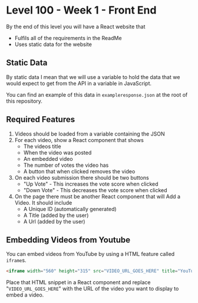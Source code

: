 # Level 100 - Week 1 - Front End

By the end of this level you will have a React website that

- Fulfils all of the requirements in the ReadMe
- Uses static data for the website

## Static Data

By static data I mean that we will use a variable to hold the data that we would expect to get from the API in a variable in JavaScript.

You can find an example of this data in `exampleresponse.json` at the root of this repository.

## Required Features

1. Videos should be loaded from a variable containing the JSON
2. For each video, show a React component that shows
   - The videos title
   - When the video was posted
   - An embedded video
   - The number of votes the video has
   - A button that when clicked removes the video
3. On each video submission there should be two buttons
   - "Up Vote" - This increases the vote score when clicked
   - "Down Vote" - This decreases the vote score when clicked
4. On the page there must be another React component that will Add a Video. It should include
   - A Unique ID (automatically generated)
   - A Title (added by the user)
   - A Url (added by the user)

## Embedding Videos from Youtube

You can embed videos from YouTube by using a HTML feature called `iframe`s.

```HTML
<iframe width="560" height="315" src="VIDEO_URL_GOES_HERE" title="YouTube video player" frameborder="0" allow="accelerometer; autoplay; clipboard-write; encrypted-media; gyroscope; picture-in-picture" allowfullscreen></iframe>
```

Place that HTML snippet in a React component and replace "`VIDEO_URL_GOES_HERE`" with the URL of the video you want to display to embed a video.

